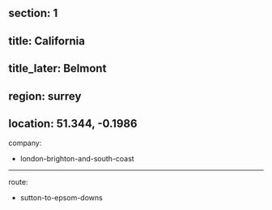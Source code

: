 section: 1
----
title: California
----
title_later: Belmont
----
region: surrey
----
location: 51.344, -0.1986
----
company:
- london-brighton-and-south-coast
----
route:
- sutton-to-epsom-downs
